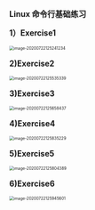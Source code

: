 **Linux 命令行基础练习**

**1）Exercise1**

<img src="/Users/freywang/Library/Application Support/typora-user-images/image-20200722125241234.png" alt="image-20200722125241234" style="zoom:50%;" />



**2)Exercise2**

<img src="/Users/freywang/Library/Application Support/typora-user-images/image-20200722125535339.png" alt="image-20200722125535339" style="zoom:50%;" />



**3)Exercise3**

<img src="/Users/freywang/Library/Application Support/typora-user-images/image-20200722125658437.png" alt="image-20200722125658437" style="zoom:50%;" />



**4)Exercise4**

<img src="/Users/freywang/Library/Application Support/typora-user-images/image-20200722125835229.png" alt="image-20200722125835229" style="zoom:50%;" />



**5)Exercise5**

<img src="/Users/freywang/Library/Application Support/typora-user-images/image-20200722125804389.png" alt="image-20200722125804389" style="zoom:50%;" />



**6)Exercise6**

<img src="/Users/freywang/Library/Application Support/typora-user-images/image-20200722125945601.png" alt="image-20200722125945601" style="zoom:50%;" />

